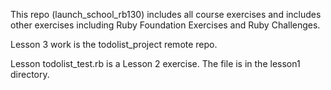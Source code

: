 This repo (launch_school_rb130) includes all course exercises and includes other exercises including Ruby Foundation Exercises and Ruby Challenges.

Lesson 3 work is the todolist_project remote repo.

Lesson todolist_test.rb is a Lesson 2 exercise.  The file is in the lesson1 directory.
